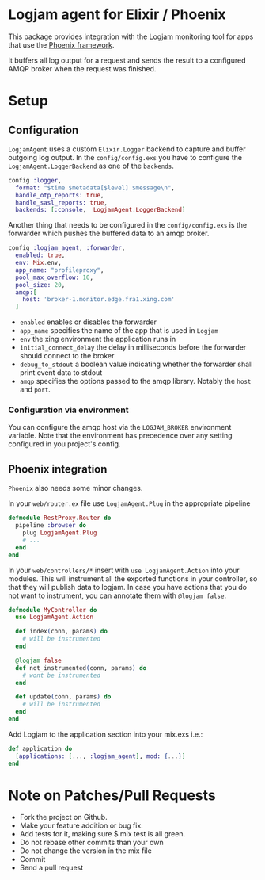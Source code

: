 Logjam agent for Elixir / Phoenix
===========

This package provides integration with the [Logjam](https://github.com/skaes/logjam_core) monitoring tool for apps that
use the [Phoenix framework](https://github.com/phoenixframework/phoenix).

It buffers all log output for a request and sends the result to a configured AMQP broker when the request was finished.

# Setup

## Configuration
`LogjamAgent` uses a custom `Elixir.Logger` backend to capture and buffer outgoing log output. In the
`config/config.exs` you have to configure the `LogjamAgent.LoggerBackend` as one of the `backends`.

``` Elixir
config :logger,
  format: "$time $metadata[$level] $message\n",
  handle_otp_reports: true,
  handle_sasl_reports: true,
  backends: [:console,  LogjamAgent.LoggerBackend]

```

Another thing that needs to be configured in the `config/config.exs` is the forwarder which pushes
the buffered data to an amqp broker.

``` Elixir
config :logjam_agent, :forwarder,
  enabled: true,
  env: Mix.env,
  app_name: "profileproxy",
  pool_max_overflow: 10,
  pool_size: 20,
  amqp:[
    host: 'broker-1.monitor.edge.fra1.xing.com'
  ]
```

* `enabled` enables or disables the forwarder
* `app_name` specifies the name of the app that is used in `Logjam`
* `env` the xing environment the application runs in
* `initial_connect_delay` the delay in milliseconds before the forwarder should connect to the broker
* `debug_to_stdout` a boolean value indicating whether the forwarder shall print event data to stdout
* `amqp` specifies the options passed to the amqp library. Notably the `host` and `port`.

### Configuration via environment

You can configure the amqp host via the `LOGJAM_BROKER` environment variable.
Note that the environment has precedence over any setting configured in you project's config.

## Phoenix integration

`Phoenix` also needs some minor changes.

In your `web/router.ex` file use `LogjamAgent.Plug` in the appropriate pipeline

``` Elixir
defmodule RestProxy.Router do
  pipeline :browser do
    plug LogjamAgent.Plug
    # ...
  end
end
```

In your `web/controllers/*` insert with `use LogjamAgent.Action` into your modules.
This will instrument all the exported functions in your controller, so that they will
publish data to logjam. In case you have actions that you do not want to instrument, you
can annotate them with `@logjam false`.


```elixir
defmodule MyController do
  use LogjamAgent.Action

  def index(conn, params) do
    # will be instrumented
  end

  @logjam false
  def not_instrumented(conn, params) do
    # wont be instrumented
  end

  def update(conn, params) do
    # will be instrumented
  end
end
```

Add Logjam to the application section into your mix.exs i.e.:

```elixir
def application do
  [applications: [..., :logjam_agent], mod: {...}]
end
```

# Note on Patches/Pull Requests ###
* Fork the project on Github.
* Make your feature addition or bug fix.
* Add tests for it, making sure $ mix test is all green.
* Do not rebase other commits than your own
* Do not change the version in the mix file
* Commit
* Send a pull request
